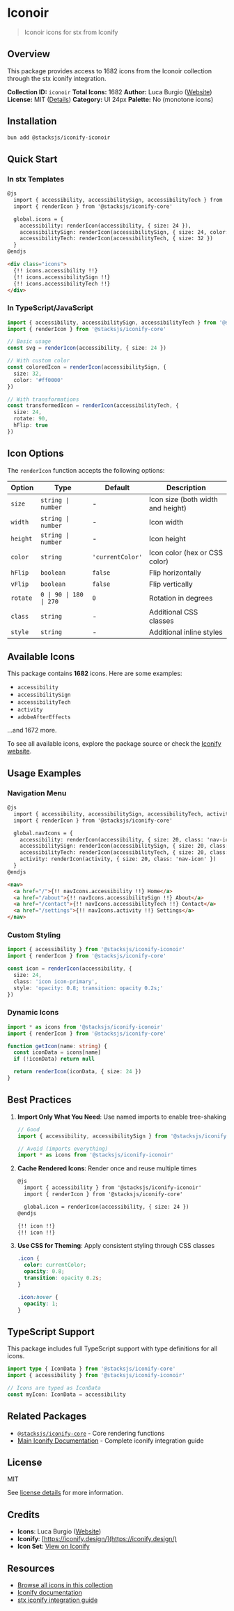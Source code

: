 # Iconoir

> Iconoir icons for stx from Iconify

## Overview

This package provides access to 1682 icons from the Iconoir collection through the stx iconify integration.

**Collection ID:** `iconoir`
**Total Icons:** 1682
**Author:** Luca Burgio ([Website](https://github.com/iconoir-icons/iconoir))
**License:** MIT ([Details](https://github.com/iconoir-icons/iconoir/blob/main/LICENSE))
**Category:** UI 24px
**Palette:** No (monotone icons)

## Installation

```bash
bun add @stacksjs/iconify-iconoir
```

## Quick Start

### In stx Templates

```html
@js
  import { accessibility, accessibilitySign, accessibilityTech } from '@stacksjs/iconify-iconoir'
  import { renderIcon } from '@stacksjs/iconify-core'

  global.icons = {
    accessibility: renderIcon(accessibility, { size: 24 }),
    accessibilitySign: renderIcon(accessibilitySign, { size: 24, color: '#4a90e2' }),
    accessibilityTech: renderIcon(accessibilityTech, { size: 32 })
  }
@endjs

<div class="icons">
  {!! icons.accessibility !!}
  {!! icons.accessibilitySign !!}
  {!! icons.accessibilityTech !!}
</div>
```

### In TypeScript/JavaScript

```typescript
import { accessibility, accessibilitySign, accessibilityTech } from '@stacksjs/iconify-iconoir'
import { renderIcon } from '@stacksjs/iconify-core'

// Basic usage
const svg = renderIcon(accessibility, { size: 24 })

// With custom color
const coloredIcon = renderIcon(accessibilitySign, {
  size: 32,
  color: '#ff0000'
})

// With transformations
const transformedIcon = renderIcon(accessibilityTech, {
  size: 24,
  rotate: 90,
  hFlip: true
})
```

## Icon Options

The `renderIcon` function accepts the following options:

| Option | Type | Default | Description |
|--------|------|---------|-------------|
| `size` | `string \| number` | - | Icon size (both width and height) |
| `width` | `string \| number` | - | Icon width |
| `height` | `string \| number` | - | Icon height |
| `color` | `string` | `'currentColor'` | Icon color (hex or CSS color) |
| `hFlip` | `boolean` | `false` | Flip horizontally |
| `vFlip` | `boolean` | `false` | Flip vertically |
| `rotate` | `0 \| 90 \| 180 \| 270` | `0` | Rotation in degrees |
| `class` | `string` | - | Additional CSS classes |
| `style` | `string` | - | Additional inline styles |

## Available Icons

This package contains **1682** icons. Here are some examples:

- `accessibility`
- `accessibilitySign`
- `accessibilityTech`
- `activity`
- `adobeAfterEffects`

...and 1672 more.

To see all available icons, explore the package source or check the [Iconify website](https://icon-sets.iconify.design/iconoir/).

## Usage Examples

### Navigation Menu

```html
@js
  import { accessibility, accessibilitySign, accessibilityTech, activity } from '@stacksjs/iconify-iconoir'
  import { renderIcon } from '@stacksjs/iconify-core'

  global.navIcons = {
    accessibility: renderIcon(accessibility, { size: 20, class: 'nav-icon' }),
    accessibilitySign: renderIcon(accessibilitySign, { size: 20, class: 'nav-icon' }),
    accessibilityTech: renderIcon(accessibilityTech, { size: 20, class: 'nav-icon' }),
    activity: renderIcon(activity, { size: 20, class: 'nav-icon' })
  }
@endjs

<nav>
  <a href="/">{!! navIcons.accessibility !!} Home</a>
  <a href="/about">{!! navIcons.accessibilitySign !!} About</a>
  <a href="/contact">{!! navIcons.accessibilityTech !!} Contact</a>
  <a href="/settings">{!! navIcons.activity !!} Settings</a>
</nav>
```

### Custom Styling

```typescript
import { accessibility } from '@stacksjs/iconify-iconoir'
import { renderIcon } from '@stacksjs/iconify-core'

const icon = renderIcon(accessibility, {
  size: 24,
  class: 'icon icon-primary',
  style: 'opacity: 0.8; transition: opacity 0.2s;'
})
```

### Dynamic Icons

```typescript
import * as icons from '@stacksjs/iconify-iconoir'
import { renderIcon } from '@stacksjs/iconify-core'

function getIcon(name: string) {
  const iconData = icons[name]
  if (!iconData) return null

  return renderIcon(iconData, { size: 24 })
}
```

## Best Practices

1. **Import Only What You Need**: Use named imports to enable tree-shaking
   ```typescript
   // Good
   import { accessibility, accessibilitySign } from '@stacksjs/iconify-iconoir'

   // Avoid (imports everything)
   import * as icons from '@stacksjs/iconify-iconoir'
   ```

2. **Cache Rendered Icons**: Render once and reuse multiple times
   ```html
   @js
     import { accessibility } from '@stacksjs/iconify-iconoir'
     import { renderIcon } from '@stacksjs/iconify-core'

     global.icon = renderIcon(accessibility, { size: 24 })
   @endjs

   {!! icon !!}
   {!! icon !!}
   ```

3. **Use CSS for Theming**: Apply consistent styling through CSS classes
   ```css
   .icon {
     color: currentColor;
     opacity: 0.8;
     transition: opacity 0.2s;
   }

   .icon:hover {
     opacity: 1;
   }
   ```

## TypeScript Support

This package includes full TypeScript support with type definitions for all icons.

```typescript
import type { IconData } from '@stacksjs/iconify-core'
import { accessibility } from '@stacksjs/iconify-iconoir'

// Icons are typed as IconData
const myIcon: IconData = accessibility
```

## Related Packages

- [`@stacksjs/iconify-core`](../iconify-core) - Core rendering functions
- [Main Iconify Documentation](../../docs/iconify.md) - Complete iconify integration guide

## License

MIT

See [license details](https://github.com/iconoir-icons/iconoir/blob/main/LICENSE) for more information.

## Credits

- **Icons**: Luca Burgio ([Website](https://github.com/iconoir-icons/iconoir))
- **Iconify**: [https://iconify.design/](https://iconify.design/)
- **Icon Set**: [View on Iconify](https://icon-sets.iconify.design/iconoir/)

## Resources

- [Browse all icons in this collection](https://icon-sets.iconify.design/iconoir/)
- [Iconify documentation](https://iconify.design/docs/)
- [stx iconify integration guide](../../docs/iconify.md)
